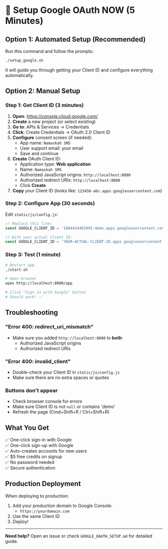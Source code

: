 # 🚀 Setup Google OAuth NOW (5 Minutes)

## Option 1: Automated Setup (Recommended)

Run this command and follow the prompts:

```bash
./setup_google.sh
```

It will guide you through getting your Client ID and configure everything automatically.

## Option 2: Manual Setup

### Step 1: Get Client ID (3 minutes)

1. **Open**: https://console.cloud.google.com/
2. **Create** a new project (or select existing)
3. **Go to**: APIs & Services → Credentials
4. **Click**: Create Credentials → OAuth 2.0 Client ID
5. **Configure** consent screen (if needed):
   - App name: `Namaskah SMS`
   - User support email: your email
   - Save and continue
6. **Create** OAuth Client ID:
   - Application type: **Web application**
   - Name: `Namaskah SMS`
   - Authorized JavaScript origins: `http://localhost:8000`
   - Authorized redirect URIs: `http://localhost:8000`
   - Click **Create**
7. **Copy** your Client ID (looks like: `123456-abc.apps.googleusercontent.com`)

### Step 2: Configure App (30 seconds)

Edit `static/js/config.js`:

```javascript
// Replace this line:
const GOOGLE_CLIENT_ID = '1084434463992-demo.apps.googleusercontent.com';

// With your actual Client ID:
const GOOGLE_CLIENT_ID = 'YOUR-ACTUAL-CLIENT-ID.apps.googleusercontent.com';
```

### Step 3: Test (1 minute)

```bash
# Restart app
./start.sh

# Open browser
open http://localhost:8000/app

# Click "Sign in with Google" button
# Should work! ✅
```

## Troubleshooting

### "Error 400: redirect_uri_mismatch"
- Make sure you added `http://localhost:8000` to **both**:
  - Authorized JavaScript origins
  - Authorized redirect URIs

### "Error 400: invalid_client"
- Double-check your Client ID in `static/js/config.js`
- Make sure there are no extra spaces or quotes

### Buttons don't appear
- Check browser console for errors
- Make sure Client ID is not `null` or contains 'demo'
- Refresh the page (Cmd+Shift+R / Ctrl+Shift+R)

## What You Get

✅ One-click sign-in with Google  
✅ One-click sign-up with Google  
✅ Auto-creates accounts for new users  
✅ $5 free credits on signup  
✅ No password needed  
✅ Secure authentication  

## Production Deployment

When deploying to production:

1. Add your production domain to Google Console:
   - `https://yourdomain.com`
2. Use the same Client ID
3. Deploy!

---

**Need help?** Open an issue or check `GOOGLE_OAUTH_SETUP.md` for detailed guide.
